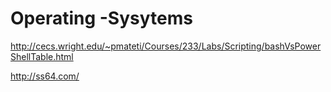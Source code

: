 # Operating -Sysytems

http://cecs.wright.edu/~pmateti/Courses/233/Labs/Scripting/bashVsPowerShellTable.html



http://ss64.com/
